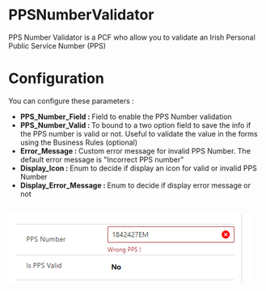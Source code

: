 # PPSNumberValidator
PPS Number Validator is a PCF who allow you to validate an Irish Personal Public Service Number (PPS)
# Configuration

You can configure these parameters :
<ul>
  <li><b>PPS_Number_Field : </b> Field to enable the PPS Number validation</li>
  <li><b>PPS_Number_Valid : </b> To bound to a two option field to save the info if the PPS number is valid or not. Useful to validate the value in the forms using the Business Rules (optional)</li>
  <li><b>Error_Message : </b> Custom error message for invalid PPS Number. The default error message is "Incorrect PPS number"  </li>
  <li><b>Display_Icon : </b> Enum to decide if display an icon for valid or invalid PPS Number</li>
  <li><b>Display_Error_Message : </b> Enum to decide if display error message or not</li>
</ul>
<br/>

<img src="./img/PPSNumber_Screenshot.png"/>

